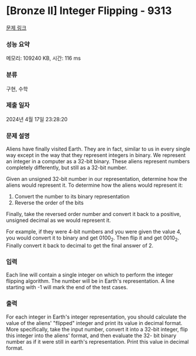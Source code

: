 # [Bronze II] Integer Flipping - 9313 

[문제 링크](https://www.acmicpc.net/problem/9313) 

### 성능 요약

메모리: 109240 KB, 시간: 116 ms

### 분류

구현, 수학

### 제출 일자

2024년 4월 17일 23:28:20

### 문제 설명

<p>Aliens have finally visited Earth. They are in fact, similar to us in every single way except in the way that they represent integers in binary. We represent an integer in a computer as a 32-bit binary. These aliens represent numbers completely differently, but still as a 32-bit number.</p>

<p>Given an unsigned 32-bit number in our representation, determine how the aliens would represent it. To determine how the aliens would represent it:</p>

<ol>
	<li>Convert the number to its binary representation</li>
	<li>Reverse the order of the bits</li>
</ol>

<p>Finally, take the reversed order number and convert it back to a positive, unsigned decimal as we would represent it.</p>

<p>For example, if they were 4-bit numbers and you were given the value 4, you would convert it to binary and get 0100<sub>2</sub>. Then flip it and get 0010<sub>2</sub>. Finally convert it back to decimal to get the final answer of 2.</p>

### 입력 

 <p>Each line will contain a single integer on which to perform the integer flipping algorithm. The number will be in Earth's representation. A line starting with -1 will mark the end of the test cases.</p>

### 출력 

 <p>For each integer in Earth's integer representation, you should calculate the value of the aliens' "flipped" integer and print its value in decimal format. More specifically, take the input number, convert it into a 32-bit integer, flip this integer into the aliens' format, and then evaluate the 32- bit binary number as if it were still in earth's representation. Print this value in decimal format.</p>

